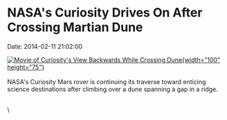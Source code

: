 NASA\'s Curiosity Drives On After Crossing Martian Dune
=======================================================

Date: 2014-02-11 21:02:00

[![Movie of Curiosity\'s View Backwards While Crossing
Dune](http://www.jpl.nasa.gov/images/msl/20140211/pia17938-226.gif){width="100"
height="75"}](http://www.jpl.nasa.gov/news/news.cfm?release=2014-045&rn=news.xml&rst=4043)\
\
NASA\'s Curiosity Mars rover is continuing its traverse toward enticing
science destinations after climbing over a dune spanning a gap in a
ridge.

\
\
